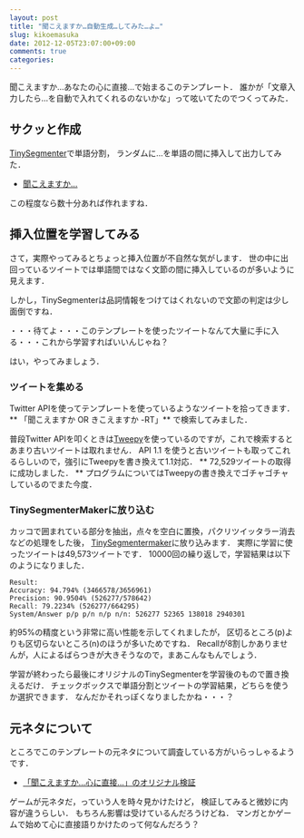 ```yaml
---
layout: post
title: "聞こえますか…自動生成…してみた…よ…"
slug: kikoemasuka
date: 2012-12-05T23:07:00+09:00
comments: true
categories: 
---
```


聞こえますか…あなたの心に直接…で始まるこのテンプレート．
誰かが「文章入力したら…を自動で入れてくれるのないかな」って呟いてたのでつくってみた．

<!-- More -->

## サクッと作成

[TinySegmenter](http://chasen.org/~taku/software/TinySegmenter/)で単語分割，
ランダムに…を単語の間に挿入して出力してみた．

- [聞こえますか…](http://shogo82148.github.com/kikoemasuka/)

この程度なら数十分あれば作れますね．

## 挿入位置を学習してみる

さて，実際やってみるとちょっと挿入位置が不自然な気がします．
世の中に出回っているツイートでは単語間ではなく文節の間に挿入しているのが多いように見えます．

しかし，TinySegmenterは品詞情報をつけてはくれないので文節の判定は少し面倒ですね．

・・・待てよ・・・このテンプレートを使ったツイートなんて大量に手に入る・・・これから学習すればいいんじゃね？

はい，やってみましょう．

### ツイートを集める

Twitter APIを使ってテンプレートを使っているようなツイートを拾ってきます．
** 「聞こえますか OR きこえますか -RT」** で検索してみました．

普段Twitter APIを叩くときは[Tweepy](https://github.com/tweepy/tweepy)を使っているのですが，これで検索するとあまり古いツイートは取れません．
API 1.1 を使うと古いツイートも取ってこれるらしいので，強引にTweepyを書き換えて1.1対応．
** 72,529ツイートの取得に成功しました． **
プログラムについてはTweepyの書き換えでゴチャゴチャしているのでまた今度．


### TinySegmenterMakerに放り込む

カッコで囲まれている部分を抽出，点々を空白に置換，パクリツイッタラー消去などの処理をした後，
[TinySegmentermaker](https://github.com/shogo82148/TinySegmenterMaker)に放り込みます．
実際に学習に使ったツイートは49,573ツイートです．
10000回の繰り返しで，学習結果は以下のようになりました．

``` plain
Result:
Accuracy: 94.794% (3466578/3656961)
Precision: 90.9504% (526277/578642)
Recall: 79.2234% (526277/664295)
System/Answer p/p p/n n/p n/n: 526277 52365 138018 2940301
```

約95%の精度という非常に高い性能を示してくれましたが，
区切るところ(p)よりも区切らないところ(n)のほうが多いためですね．
Recallが8割しかありませんが，人によるばらつきが大きそうなので，まあこんなもんでしょう．

学習が終わったら最後にオリジナルのTinySegmenterを学習後のもので置き換えるだけ．
チェックボックスで単語分割とツイートの学習結果，どちらを使うか選択できます．
なんだかそれっぽくなりましたかね・・・？


## 元ネタについて
ところでこのテンプレートの元ネタについて調査している方がいらっしゃるようです．

- [「聞こえますか…心に直接…」のオリジナル検証](http://notes.vanu.jp/post/36656640146/kikoemasuka)

ゲームが元ネタだ，っていう人を時々見かけたけど，
検証してみると微妙に内容が違うらしい．
もちろん影響は受けているんだろうけどね．
マンガとかゲームで始めて心に直接語りかけたのって何なんだろう？

